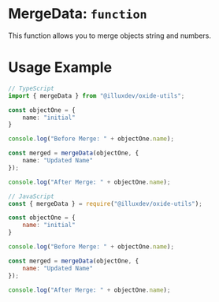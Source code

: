 # MergeData: `function`
This function allows you to merge objects string and numbers.

# Usage Example
```ts
// TypeScript
import { mergeData } from "@illuxdev/oxide-utils";

const objectOne = {
    name: "initial"
}

console.log("Before Merge: " + objectOne.name);

const merged = mergeData(objectOne, {
    name: "Updated Name"
});

console.log("After Merge: " + objectOne.name);
```

```js
// JavaScript
const { mergeData } = require("@illuxdev/oxide-utils");

const objectOne = {
    name: "initial"
}

console.log("Before Merge: " + objectOne.name);

const merged = mergeData(objectOne, {
    name: "Updated Name"
});

console.log("After Merge: " + objectOne.name);
```
